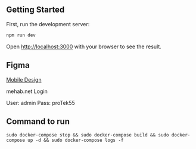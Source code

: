 ## Getting Started

First, run the development server:

```bash
npm run dev
```

Open [http://localhost:3000](http://localhost:3000) with your browser to see the result.

## Figma


[Mobile Design](https://www.figma.com/proto/3g9YxObwxuF6M30Omzb6tm/Mehab_Mobile?node-id=446-12303&starting-point-node-id=446%3A12779&scaling=scale-down&t=HAejAzNASCXYSEnd-1)


mehab.net Login

User: admin
Pass: proTek55

## Command to run
```sudo docker-compose stop && sudo docker-compose build && sudo docker-compose up -d && sudo docker-compose logs -f```

<!-- sudo docker-compose down
sudo docker-compose up --build -d -->

